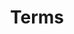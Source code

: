 ---
layout: page-comingsoon
title: Terms
lang: en
permalink: /terms-and-conditions/
sitemap:
  exclude: "yes"

title_text: "Terms and Conditions"
subtitle_text: ""
color_class: "colorblue"
img: ""

---